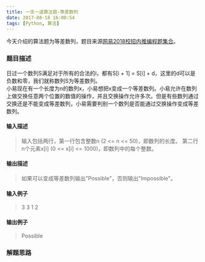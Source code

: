 ```yaml
---
title: 一天一道算法题-等差数列
date: 2017-08-18 16:00:54
tags: [Python, 算法]
---
```


今天介绍的算法题为等差数列，题目来源[网易2018校招内推编程题集合](https://www.nowcoder.com/question/next?pid=6291726&qid=112723&tid=10013199)。
<!--more-->

### 题目描述

日过一个数列S满足对于所有的合法的i，都有S[i + 1] = S[i] + d，这里的d可以是负数和零，我们就称数列S为等差数列。  
小易现在有一个长度为n的数列x，小易想把x变成一个等差数列。小易允许在数列上做交换任意两个位置的数值的操作，并且交换操作允许多次。但是有些数列通过交换还是不能变成等差数列，小易需要判别一个数列是否能通过交换操作变成等差数列。

#### 输入描述
<blockquote>
	输入包括两行，第一行包含整数n (2 <= n <= 50)，即数列的长度。  
	第二行n个元素x[i] (0 <= x[i] <= 1000)，即数列中的每个整数。
</blockquote>

#### 输出描述
<blockquote>
	如果可以变成等差数列输出"Possible"，否则输出"Impossible"。
</blockquote>

#### 输入例子
<blockquote>
	3  
	3 1 2
</blockquote>

#### 输出例子
<blockquote>
	Possible
</blockquote>

### 解题思路

